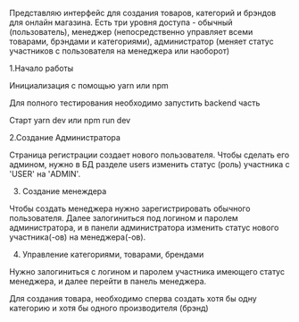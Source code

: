 Представляю интерфейс для создания товаров, категорий и брэндов для онлайн магазина.
Есть три уровня доступа - обычный (пользователь), менеджер (непосредственно управляет всеми товарами, брэндами и категориями), администратор (меняет статус участников с пользователя на менеджера или наоборот)

1.Начало работы

Инициализация с помощью yarn или npm

Для полного тестирования необходимо запустить backend часть

Старт yarn dev или npm run dev

2.Создание Администратора

Страница регистрации создает нового пользователя. Чтобы сделать его админом, нужно в БД разделе users изменить статус (роль) участника с 'USER' на 'ADMIN'.

3. Создание менеждера

Чтобы создать менеджера нужно зарегистрировать обычного пользователя. Далее залогиниться под логином и паролем администратора, и в панели администратора изменить статус нового участника(-ов) на менеджера(-ов).

4. Управление категориями, товарами, брендами

Нужно залогиниться с логином и паролем участника имеющего статус менеджера, и далее перейти в панель менеджера. 

Для создания товара, необходимо сперва создать хотя бы одну категорию и хотя бы одного производителя (брэнд)

